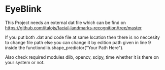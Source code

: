 # EyeBlink

This Project needs an external dat file which can be find on https://github.com/italojs/facial-landmarks-recognition/tree/master

If you put both .dat and code file at same location then there is no neccesity to change file path else you can change it by edition path given in line 9 inside the functiondlib.shape_predictor("Your Path Here").

Also check required modules dlib, opencv, scipy, time whether it is there on your system or not.
